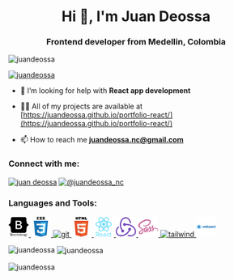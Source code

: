 <h1 align="center">Hi 👋, I'm Juan Deossa</h1>
<h3 align="center">Frontend developer from Medellin, Colombia</h3>

<p align="left"> <img src="https://komarev.com/ghpvc/?username=juandeossa&label=Profile%20views&color=0e75b6&style=flat" alt="juandeossa" /> </p>

<p align="left"> <a href="https://github.com/ryo-ma/github-profile-trophy"><img src="https://github-profile-trophy.vercel.app/?username=juandeossa" alt="juandeossa" /></a> </p>

- 🤝 I’m looking for help with **React app development**

- 👨‍💻 All of my projects are available at [https://juandeossa.github.io/portfolio-react/](https://juandeossa.github.io/portfolio-react/)

- 📫 How to reach me **juandeossa.nc@gmail.com**

<h3 align="left">Connect with me:</h3>
<p align="left">
<a href="https://linkedin.com/in/juan deossa" target="blank"><img align="center" src="https://raw.githubusercontent.com/rahuldkjain/github-profile-readme-generator/master/src/images/icons/Social/linked-in-alt.svg" alt="juan deossa" height="30" width="40" /></a>
<a href="https://www.hackerrank.com/@juandeossa_nc" target="blank"><img align="center" src="https://raw.githubusercontent.com/rahuldkjain/github-profile-readme-generator/master/src/images/icons/Social/hackerrank.svg" alt="@juandeossa_nc" height="30" width="40" /></a>
</p>

<h3 align="left">Languages and Tools:</h3>
<p align="left"> <a href="https://getbootstrap.com" target="_blank" rel="noreferrer"> <img src="https://raw.githubusercontent.com/devicons/devicon/master/icons/bootstrap/bootstrap-plain-wordmark.svg" alt="bootstrap" width="40" height="40"/> </a> <a href="https://www.w3schools.com/css/" target="_blank" rel="noreferrer"> <img src="https://raw.githubusercontent.com/devicons/devicon/master/icons/css3/css3-original-wordmark.svg" alt="css3" width="40" height="40"/> </a> <a href="https://git-scm.com/" target="_blank" rel="noreferrer"> <img src="https://www.vectorlogo.zone/logos/git-scm/git-scm-icon.svg" alt="git" width="40" height="40"/> </a> <a href="https://www.w3.org/html/" target="_blank" rel="noreferrer"> <img src="https://raw.githubusercontent.com/devicons/devicon/master/icons/html5/html5-original-wordmark.svg" alt="html5" width="40" height="40"/> </a> <a href="https://reactjs.org/" target="_blank" rel="noreferrer"> <img src="https://raw.githubusercontent.com/devicons/devicon/master/icons/react/react-original-wordmark.svg" alt="react" width="40" height="40"/> </a> <a href="https://redux.js.org" target="_blank" rel="noreferrer"> <img src="https://raw.githubusercontent.com/devicons/devicon/master/icons/redux/redux-original.svg" alt="redux" width="40" height="40"/> </a> <a href="https://sass-lang.com" target="_blank" rel="noreferrer"> <img src="https://raw.githubusercontent.com/devicons/devicon/master/icons/sass/sass-original.svg" alt="sass" width="40" height="40"/> </a> <a href="https://tailwindcss.com/" target="_blank" rel="noreferrer"> <img src="https://www.vectorlogo.zone/logos/tailwindcss/tailwindcss-icon.svg" alt="tailwind" width="40" height="40"/> </a> <a href="https://webpack.js.org" target="_blank" rel="noreferrer"> <img src="https://raw.githubusercontent.com/devicons/devicon/d00d0969292a6569d45b06d3f350f463a0107b0d/icons/webpack/webpack-original-wordmark.svg" alt="webpack" width="40" height="40"/> </a> </p>

<p><img align="left" src="https://github-readme-stats.vercel.app/api/top-langs?username=juandeossa&show_icons=true&locale=en&layout=compact" alt="juandeossa" /></p>

<p>&nbsp;<img align="center" src="https://github-readme-stats.vercel.app/api?username=juandeossa&show_icons=true&locale=en" alt="juandeossa" /></p>

<p><img align="center" src="https://github-readme-streak-stats.herokuapp.com/?user=juandeossa&" alt="juandeossa" /></p>
